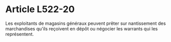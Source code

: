 # Article L522-20

Les exploitants de magasins généraux peuvent prêter sur nantissement des marchandises qu'ils reçoivent en dépôt ou négocier les warrants qui les représentent.